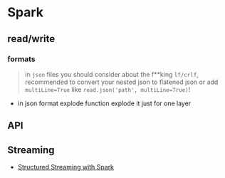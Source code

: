# Spark

## read/write

### formats

> in `json` files you should consider about the f\*\*king `lf/crlf`, recommended to convert your nested json to flatened json or add `multiLine=True` like `read.json('path', multiLine=True)`!

- in json format explode function explode it just for one layer

## API

## Streaming

- [Structured Streaming with Spark](https://spark.apache.org/docs/latest/structured-streaming-programming-guide.html)
